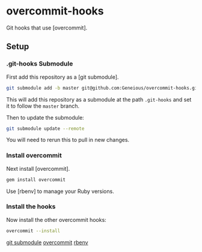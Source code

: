 # overcommit-hooks

Git hooks that use [overcommit].

## Setup

### .git-hooks Submodule

First add this repository as a [git submodule].
```bash
git submodule add -b master git@github.com:Geneious/overcommit-hooks.git .git-hooks
```

This will add this repository as a submodule at the path `.git-hooks` and set it to follow the `master` branch. 

Then to update the submodule:
``` bash
git submodule update --remote
```

You will need to rerun this to pull in new changes.

### Install overcommit

Next install [overcommit].

```bash
gem install overcommit
```

Use [rbenv] to manage your Ruby versions.

### Install the hooks

Now install the other overcommit hooks:
```bash
overcommit --install
```

[git submodule](https://git-scm.com/book/en/v2/Git-Tools-Submodules)
[overcommit](https://github.com/brigade/overcommit)
[rbenv](https://github.com/rbenv/rbenv/)
